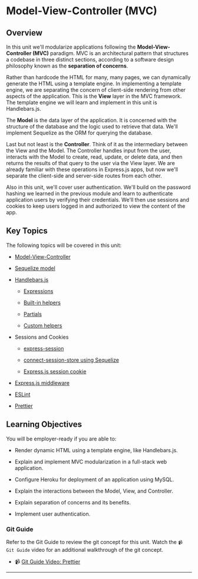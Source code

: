 # Model-View-Controller (MVC)

## Overview

In this unit we'll modularize applications following the **Model-View-Controller (MVC)** paradigm. MVC is an architectural pattern that structures a codebase in three distinct sections, according to a software design philosophy known as the **separation of concerns**.  

Rather than hardcode the HTML for many, many pages, we can dynamically generate the HTML using a template engine. In implementing a template engine, we are separating the concern of client-side rendering from other aspects of the application. This is the **View** layer in the MVC framework. The template engine we will learn and implement in this unit is Handlebars.js.

The **Model** is the data layer of the application. It is concerned with the structure of the database and the logic used to retrieve that data. We'll implement Sequelize as the ORM for querying the database. 

Last but not least is the **Controller**. Think of it as the intermediary between the View and the Model. The Controller handles input from the user, interacts with the Model to create, read, update, or delete data, and then returns the results of that query to the user via the View layer. We are already familiar with these operations in Express.js apps, but now we'll separate the client-side and server-side routes from each other.

Also in this unit, we'll cover user authentication. We'll build on the password hashing we learned in the previous module and learn to authenticate application users by verifying their credentials. We'll then use sessions and cookies to keep users logged in and authorized to view the content of the app.

## Key Topics

The following topics will be covered in this unit:

* [Model-View-Controller](https://developer.mozilla.org/en-US/docs/Glossary/MVC)

* [Sequelize model](https://sequelize.org/master/class/lib/model.js~Model.html)

* [Handlebars.js](https://www.npmjs.com/package/express-handlebars)

  * [Expressions](https://handlebarsjs.com/guide/expressions.html)

  * [Built-in helpers](https://handlebarsjs.com/guide/builtin-helpers.html)

  * [Partials](https://handlebarsjs.com/guide/partials.html#basic-partials)

  * [Custom helpers](https://www.npmjs.com/package/express-handlebars#helpers)

* Sessions and Cookies

  * [express-session](https://www.npmjs.com/package/express-session)

  * [connect-session-store using Sequelize](https://www.npmjs.com/package/connect-session-sequelize) 

  * [Express.js session cookie](https://github.com/expressjs/session#cookie)

* [Express.js middleware](https://expressjs.com/en/guide/using-middleware.html)

* [ESLint](https://eslint.org/docs/user-guide/configuring)

* [Prettier](https://prettier.io/docs/en/index.html)

## Learning Objectives

You will be employer-ready if you are able to:

* Render dynamic HTML using a template engine, like Handlebars.js.

* Explain and implement MVC modularization in a full-stack web application.

* Configure Heroku for deployment of an application using MySQL.

* Explain the interactions between the Model, View, and Controller.

* Explain separation of concerns and its benefits.

* Implement user authentication.

### Git Guide

Refer to the Git Guide to review the git concept for this unit. Watch the `📹 Git Guide` video for an additional walkthrough of the git concept.

  * 📹 [Git Guide Video: Prettier](https://2u-20.wistia.com/medias/296lisxgqx) 



---

